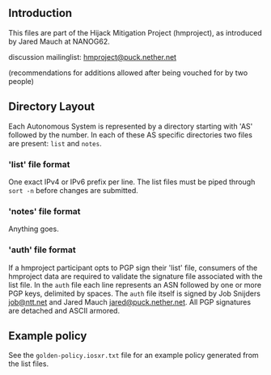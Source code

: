 Introduction
------------

This files are part of the Hijack Mitigation Project (hmproject), as introduced
by Jared Mauch at NANOG62.

discussion mailinglist: hmproject@puck.nether.net 

(recommendations for additions allowed after being vouched for by two people)

Directory Layout
----------------

Each Autonomous System is represented by a directory starting with 'AS'
followed by the number. In each of these AS specific directories two files
are present: ```list``` and ```notes```.

### 'list' file format ###

One exact IPv4 or IPv6 prefix per line. The list files must be piped through ```sort -n``` before changes are submitted.

### 'notes' file format ###

Anything goes.

### 'auth' file format ###

If a hmproject participant opts to PGP sign their 'list' file, consumers of the
hmproject data are required to validate the signature file associated with the
list file. In the ```auth``` file each line represents an ASN followed by one
or more PGP keys, delimited by spaces. The ```auth``` file itself is signed by
Job Snijders <job@ntt.net> and Jared Mauch <jared@puck.nether.net>. All PGP
signatures are detached and ASCII armored.

Example policy
--------------

See the ```golden-policy.iosxr.txt``` file for an example policy generated from
the list files.

